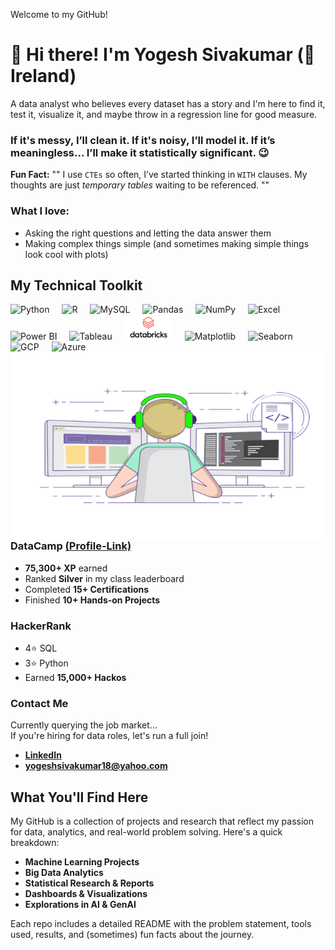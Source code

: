 Welcome to my GitHub!

# 👋 Hi there! I'm Yogesh Sivakumar (📍**Ireland**) 

A data analyst who believes every dataset has a story and I'm here to find it, test it, visualize it, and maybe throw in a regression line for good measure.

### If it's messy, I’ll clean it. If it's noisy, I’ll model it. If it’s meaningless... I’ll make it statistically significant. 😉

**Fun Fact:**
  "" I use <code>CTEs</code> so often, I’ve started thinking in <code>WITH</code> clauses. My thoughts are just <em>temporary tables</em> waiting to be referenced. ""

### What I love: 
- Asking the right questions and letting the data answer them  
- Making complex things simple (and sometimes making simple things look cool with plots)

## My Technical Toolkit
<div align="left">
  <img src="https://cdn.jsdelivr.net/gh/devicons/devicon/icons/python/python-original.svg" height="40" alt="Python" title="Python" />
  <img width="12" />
  <img src="https://cdn.jsdelivr.net/gh/devicons/devicon/icons/r/r-original.svg" height="40" alt="R" title="R" />
  <img width="12" />
  <img src="https://cdn.jsdelivr.net/gh/devicons/devicon/icons/mysql/mysql-original.svg" height="40" alt="MySQL" title="MySQL" />
  <img width="12" />
  <img src="https://cdn.jsdelivr.net/gh/devicons/devicon/icons/pandas/pandas-original.svg" height="40" alt="Pandas" title="Pandas" />
  <img width="12" />
  <img src="https://cdn.jsdelivr.net/gh/devicons/devicon/icons/numpy/numpy-original.svg" height="40" alt="NumPy" title="NumPy" />
  <img width="12" />
  <img src="https://img.icons8.com/color/48/000000/microsoft-excel-2019--v1.png" height="40" alt="Excel" title="Excel"/>
  <img width="12"/>
  <img src="https://img.icons8.com/color/48/000000/power-bi.png" height="40" alt="Power BI" title="Power BI"/>
  <img width="12"/>
  <img src="https://img.icons8.com/color/48/000000/tableau-software.png" height="40" alt="Tableau" title="Tableau"/>
  <img width="12"/>
  <img src="Databricks_Logo.png" height="40" alt="Databricks" title="Databricks"/>
  <img width="12"/>
  <img src="https://upload.wikimedia.org/wikipedia/commons/thumb/8/84/Matplotlib_icon.svg/2048px-Matplotlib_icon.svg.png" height="40" alt="Matplotlib" title="Matplotlib"/>
  <img width="12"/>
  <img src="https://seaborn.pydata.org/_static/logo-wide-lightbg.svg" height="40" alt="Seaborn" title="Seaborn"/>
  <img width="12"/>
  <img src="https://img.icons8.com/color/48/000000/google-cloud.png" height="40" alt="GCP" title="GCP"/>
  <img width="12"/>
  <img src="https://img.icons8.com/fluency/48/azure-1.png" height="40" alt="Azure" title="Azure"/>
  <img width="12"/>
  
</div>
</div>

<img align="right" height="300" width="500" src="https://raw.githubusercontent.com/mikonoid/mikonoid/main/images/gifs/coder3.gif" />

### DataCamp [(Profile-Link)](https://www.datacamp.com/portfolio/24150029)
- **75,300+ XP** earned  
- Ranked **Silver** in my class leaderboard  
- Completed **15+ Certifications**  
- Finished **10+ Hands-on Projects**
### HackerRank
- 4⭐ SQL  
- 3⭐ Python  
- Earned **15,000+ Hackos** 

### Contact Me

Currently querying the job market...  
If you're hiring for data roles, let's run a full join! 

- [**LinkedIn**](https://www.linkedin.com/in/yogesh-s123/)
- [**yogeshsivakumar18@yahoo.com**](mailto:yogeshsivakumar18@yahoo.com)

## What You'll Find Here

My GitHub is a collection of projects and research that reflect my passion for data, analytics, and real-world problem solving. Here's a quick breakdown:

- **Machine Learning Projects**  
- **Big Data Analytics**  
- **Statistical Research & Reports**  
- **Dashboards & Visualizations**  
- **Explorations in AI & GenAI**  

Each repo includes a detailed README with the problem statement, tools used, results, and (sometimes) fun facts about the journey.
